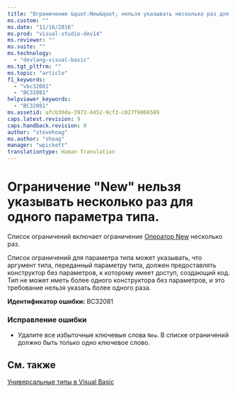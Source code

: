 ```yaml
---
title: "Ограничение &quot;New&quot; нельзя указывать несколько раз для одного параметра типа. | Microsoft Docs"
ms.custom: ""
ms.date: "11/16/2016"
ms.prod: "visual-studio-dev14"
ms.reviewer: ""
ms.suite: ""
ms.technology: 
  - "devlang-visual-basic"
ms.tgt_pltfrm: ""
ms.topic: "article"
f1_keywords: 
  - "vbc32081"
  - "BC32081"
helpviewer_keywords: 
  - "BC32081"
ms.assetid: afcb30da-3973-4452-9cf3-c027f9866589
caps.latest.revision: 9
caps.handback.revision: 9
author: "stevehoag"
ms.author: "shoag"
manager: "wpickett"
translationtype: Human Translation
---
```

# Ограничение &quot;New&quot; нельзя указывать несколько раз для одного параметра типа.
Список ограничений включает ограничение [Оператор New](../../visual-basic/language-reference/operators/new-operator.md) несколько раз.  
  
 Список ограничений для параметра типа может указывать, что аргумент типа, переданный параметру типа, должен предоставлять конструктор без параметров, к которому имеет доступ, создающий код. Тип не может иметь более одного конструктора без параметров, и это требование нельзя указать более одного раза.  
  
 **Идентификатор ошибки:** BC32081  
  
### Исправление ошибки  
  
-   Удалите все избыточные ключевые слова `New`. В списке ограничений должно быть только одно ключевое слово.  
  
## См. также  
 [Универсальные типы в Visual Basic](../../visual-basic/programming-guide/language-features/data-types/generic-types.md)
